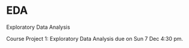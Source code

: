 EDA
===

Exploratory Data Analysis

Course Project 1: Exploratory Data Analysis due on Sun 7 Dec 4:30 pm.

